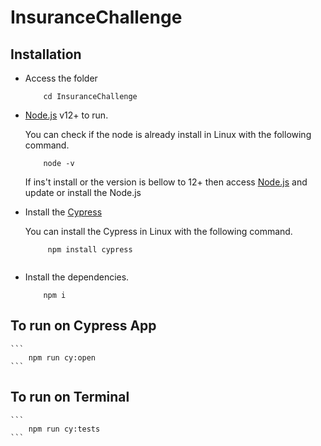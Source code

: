 # InsuranceChallenge

## Installation
- Access the folder

	```
		cd InsuranceChallenge
	```

- [Node.js](https://nodejs.org/) v12+ to run.

	You can check if the node is already install in Linux with the following command.
	```
		node -v
	```
	If ins't install or the version is bellow to 12+ then access [Node.js](https://nodejs.org/) and update or install the Node.js
  
- Install the [Cypress](https://docs.cypress.io/guides/getting-started/installing-cypress)

	You can install the Cypress in Linux with the following command.
	```
		 npm install cypress
		 
	```
- Install the dependencies.

	```
		npm i
	```

## To run on Cypress App

	```
		npm run cy:open
	```

## To run on Terminal

	```
		npm run cy:tests
	```
